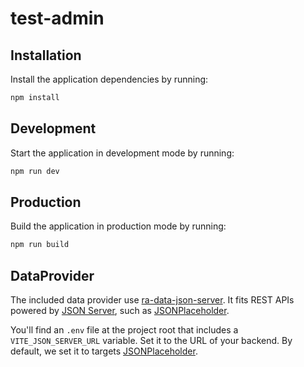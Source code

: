 # test-admin

## Installation

Install the application dependencies by running:

```sh
npm install
```

## Development

Start the application in development mode by running:

```sh
npm run dev
```

## Production

Build the application in production mode by running:

```sh
npm run build
```

## DataProvider

The included data provider
use [ra-data-json-server](https://github.com/marmelab/react-admin/tree/master/packages/ra-data-json-server).
It fits REST APIs powered
by [JSON Server](https://github.com/typicode/json-server), such
as [JSONPlaceholder](https://jsonplaceholder.typicode.com/).

You'll find an `.env` file at the project root that includes a
`VITE_JSON_SERVER_URL` variable. Set it to the URL of your backend. By default,
we set it to targets [JSONPlaceholder](https://jsonplaceholder.typicode.com/).

